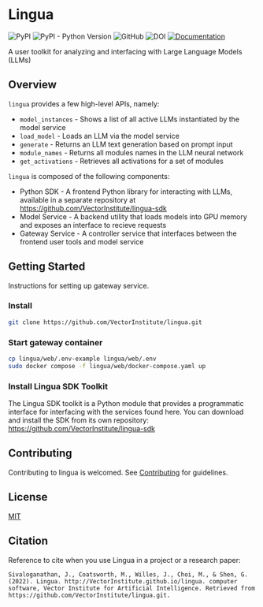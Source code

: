 # Lingua
![PyPI](https://img.shields.io/pypi/v/pylingua)
![PyPI - Python Version](https://img.shields.io/pypi/pyversions/pylingua)
![GitHub](https://img.shields.io/github/license/VectorInstitute/lingua)
![DOI](https://img.shields.io/badge/DOI-in--progress-blue)
[![Documentation](https://img.shields.io/badge/api-reference-lightgrey.svg)](https://lingua-sdk.readthedocs.io/en/latest/)

A user toolkit for analyzing and interfacing with Large Language Models (LLMs)

## Overview

``lingua`` provides a few high-level APIs, namely:

* `model_instances` - Shows a list of all active LLMs instantiated by the model service
* `load_model` - Loads an LLM via the model service
* `generate` - Returns an LLM text generation based on prompt input
* `module_names` - Returns all modules names in the LLM neural network
* `get_activations` - Retrieves all activations for a set of modules

``lingua`` is composed of the following components:

* Python SDK - A frontend Python library for interacting with LLMs, available in a separate repository at https://github.com/VectorInstitute/lingua-sdk
* Model Service - A backend utility that loads models into GPU memory and exposes an interface to recieve requests
* Gateway Service - A controller service that interfaces between the frontend user tools and model service


## Getting Started
Instructions for setting up gateway service.

### Install
```bash
git clone https://github.com/VectorInstitute/lingua.git
```

### Start gateway container
```bash
cp lingua/web/.env-example lingua/web/.env
sudo docker compose -f lingua/web/docker-compose.yaml up
```

### Install Lingua SDK Toolkit
The Lingua SDK toolkit is a Python module that provides a programmatic
interface for interfacing with the services found here. You can download and
install the SDK from its own repository:
https://github.com/VectorInstitute/lingua-sdk

## Contributing
Contributing to lingua is welcomed. See [Contributing](CONTRIBUTING) for
guidelines.

## License
[MIT](LICENSE)

## Citation
Reference to cite when you use Lingua in a project or a research paper:
```
Sivaloganathan, J., Coatsworth, M., Willes, J., Choi, M., & Shen, G. (2022). Lingua. http://VectorInstitute.github.io/lingua. computer software, Vector Institute for Artificial Intelligence. Retrieved from https://github.com/VectorInstitute/lingua.git.
```
